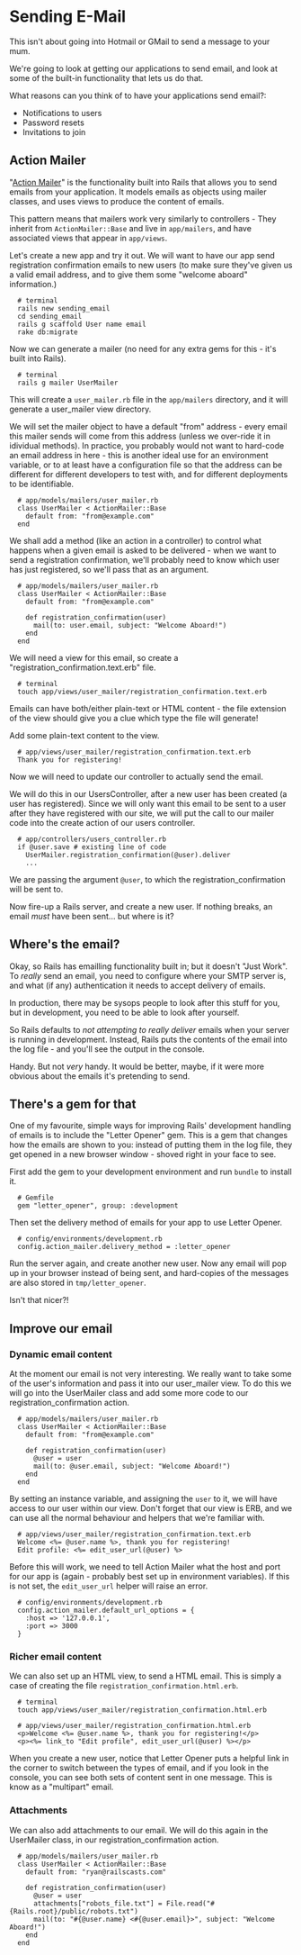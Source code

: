 # Sending E-Mail

This isn't about going into Hotmail or GMail to send a message to your mum.

We're going to look at getting our applications to send email, and look at some of the built-in functionality that lets us do that.

What reasons can you think of to have your applications send email?:

  * Notifications to users
  * Password resets
  * Invitations to join


## Action Mailer

"[Action Mailer][1]" is the functionality built into Rails that allows you to send emails from your application. It models emails as objects using mailer classes, and uses views to produce the content of emails.

This pattern means that mailers work very similarly to controllers - They inherit from `ActionMailer::Base` and live in `app/mailers`, and have associated views that appear in `app/views`.

Let's create a new app and try it out. We will want to have our app send registration confirmation emails to new users (to make sure they've given us a valid email address, and to give them some "welcome aboard" information.)

```
  # terminal
  rails new sending_email
  cd sending_email
  rails g scaffold User name email
  rake db:migrate
```

Now we can generate a mailer (no need for any extra gems for this - it's built into Rails).

```
  # terminal
  rails g mailer UserMailer
```

This will create a `user_mailer.rb` file in the `app/mailers` directory, and it will generate a user_mailer view directory.

We will set the mailer object to have a default "from" address - every email this mailer sends will come from this address (unless we over-ride it in idividual methods). In practice, you probably would not want to hard-code an email address in here - this is another ideal use for an environment variable, or to at least have a configuration file so that the address can be different for different developers to test with, and for different deployments to be identifiable.

```
  # app/models/mailers/user_mailer.rb
  class UserMailer < ActionMailer::Base
    default from: "from@example.com"
  end
```

We shall add a method (like an action in a controller) to control what happens when a given email is asked to be delivered - when we want to send a registration confirmation, we'll probably need to know which user has just registered, so we'll pass that as an argument.

```
  # app/models/mailers/user_mailer.rb
  class UserMailer < ActionMailer::Base
    default from: "from@example.com"

    def registration_confirmation(user)
      mail(to: user.email, subject: "Welcome Aboard!")
    end
  end
```

We will need a view for this email, so create a "registration_confirmation.text.erb" file.

```
  # terminal
  touch app/views/user_mailer/registration_confirmation.text.erb
```

Emails can have both/either plain-text or HTML content - the file extension of the view should give you a clue which type the file will generate!

Add some plain-text content to the view.

```
  # app/views/user_mailer/registration_confirmation.text.erb
  Thank you for registering!
```

Now we will need to update our controller to actually send the email.


We will do this in our UsersController, after a new user has been created (a user has registered). Since we will only want this email to be sent to a user after they have registered with our site, we will put the call to our mailer code into the create action of our users controller.

```
  # app/controllers/users_controller.rb
  if @user.save # existing line of code
    UserMailer.registration_confirmation(@user).deliver
    ...
```

We are passing the argument `@user`, to which the registration_confirmation will be sent to.

Now fire-up a Rails server, and create a new user. If nothing breaks, an email *must* have been sent... but where is it?


## Where's the email?

Okay, so Rails has emailling functionality built in; but it doesn't "Just Work". To *really* send an email, you need to configure where your SMTP server is, and what (if any) authentication it needs to accept delivery of emails.

In production, there may be sysops people to look after this stuff for you, but in development, you need to be able to look after yourself.

So Rails defaults to *not attempting to _really_ deliver* emails when your server is running in development. Instead, Rails puts the contents of the email into the log file - and you'll see the output in the console.

Handy. But not *very* handy. It would be better, maybe, if it were more obvious about the emails it's pretending to send.


## There's a gem for that

One of my favourite, simple ways for improving Rails' development handling of emails is to include the "Letter Opener" gem. This is a gem that changes how the emails are shown to you: instead of putting them in the log file, they get opened in a new browser window - shoved right in your face to see.

First add the gem to your development environment and run `bundle` to install it.

```
  # Gemfile
  gem "letter_opener", group: :development
```

Then set the delivery method of emails for your app to use Letter Opener.

```
  # config/environments/development.rb
  config.action_mailer.delivery_method = :letter_opener
```

Run the server again, and create another new user. Now any email will pop up in your browser instead of being sent, and hard-copies of the messages are also stored in `tmp/letter_opener`.

Isn't that nicer?!


## Improve our email

### Dynamic email content

At the moment our email is not very interesting. We really want to take some of the user's information and pass it into our user_mailer view. To do this we will go into the UserMailer class and add some more code to our registration_confirmation action.

```
  # app/models/mailers/user_mailer.rb
  class UserMailer < ActionMailer::Base
    default from: "from@example.com"

    def registration_confirmation(user)
      @user = user
      mail(to: @user.email, subject: "Welcome Aboard!")
    end
  end
```

By setting an instance variable, and assigning the `user` to it, we will have access to our user within our view. Don't forget that our view is ERB, and we can use all the normal behaviour and helpers that we're familiar with.

```
  # app/views/user_mailer/registration_confirmation.text.erb
  Welcome <%= @user.name %>, thank you for registering!
  Edit profile: <%= edit_user_url(@user) %>
```

Before this will work, we need to tell Action Mailer what the host and port for our app is (again - probably best set up in environment variables). If this is not set, the `edit_user_url` helper will raise an error.

```
  # config/environments/development.rb
  config.action_mailer.default_url_options = {
    :host => '127.0.0.1',
    :port => 3000
  }
```

### Richer email content

We can also set up an HTML view, to send a HTML email. This is simply a case of creating the file `registration_confirmation.html.erb`.

```
  # terminal
  touch app/views/user_mailer/registration_confirmation.html.erb
```

```
  # app/views/user_mailer/registration_confirmation.html.erb
  <p>Welcome <%= @user.name %>, thank you for registering!</p>
  <p><%= link_to "Edit profile", edit_user_url(@user) %></p>
```

When you create a new user, notice that Letter Opener puts a helpful link in the corner to switch between the types of email, and if you look in the console, you can see both sets of content sent in one message. This is know as a "multipart" email.


### Attachments

We can also add attachments to our email. We will do this again in the UserMailer class, in our registration_confirmation action.

```
  # app/models/mailers/user_mailer.rb
  class UserMailer < ActionMailer::Base
    default from: "ryan@railscasts.com"

    def registration_confirmation(user)
      @user = user
      attachments["robots_file.txt"] = File.read("#{Rails.root}/public/robots.txt")
      mail(to: "#{@user.name} <#{@user.email}>", subject: "Welcome Aboard!")
    end
  end
```


[1]: http://guides.rubyonrails.org/action_mailer_basics.html
